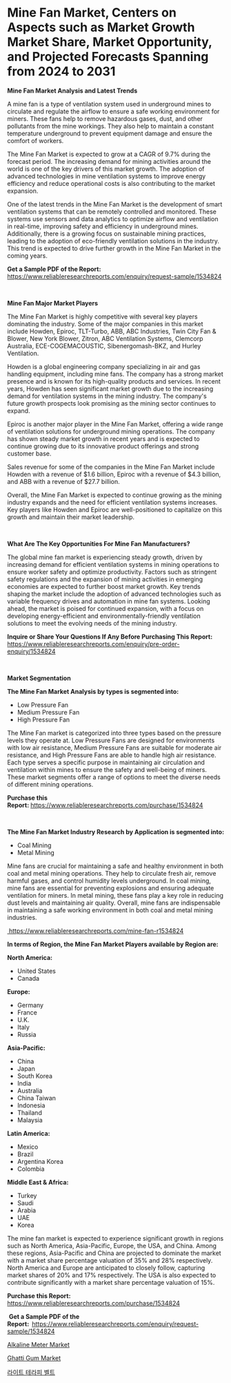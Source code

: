 <p><h1>Mine Fan Market, Centers on Aspects such as Market Growth Market Share, Market Opportunity, and Projected Forecasts Spanning from 2024 to 2031</h1></p><p><strong>Mine Fan Market Analysis and Latest Trends</strong></p>
<p><p>A mine fan is a type of ventilation system used in underground mines to circulate and regulate the airflow to ensure a safe working environment for miners. These fans help to remove hazardous gases, dust, and other pollutants from the mine workings. They also help to maintain a constant temperature underground to prevent equipment damage and ensure the comfort of workers.</p><p>The Mine Fan Market is expected to grow at a CAGR of 9.7% during the forecast period. The increasing demand for mining activities around the world is one of the key drivers of this market growth. The adoption of advanced technologies in mine ventilation systems to improve energy efficiency and reduce operational costs is also contributing to the market expansion.</p><p>One of the latest trends in the Mine Fan Market is the development of smart ventilation systems that can be remotely controlled and monitored. These systems use sensors and data analytics to optimize airflow and ventilation in real-time, improving safety and efficiency in underground mines. Additionally, there is a growing focus on sustainable mining practices, leading to the adoption of eco-friendly ventilation solutions in the industry. This trend is expected to drive further growth in the Mine Fan Market in the coming years.</p></p>
<p><strong>Get a Sample PDF of the Report:&nbsp;</strong> <a href="https://www.reliableresearchreports.com/enquiry/request-sample/1534824">https://www.reliableresearchreports.com/enquiry/request-sample/1534824</a></p>
<p>&nbsp;</p>
<p><strong>Mine Fan Major Market Players</strong></p>
<p><p>The Mine Fan Market is highly competitive with several key players dominating the industry. Some of the major companies in this market include Howden, Epiroc, TLT-Turbo, ABB, ABC Industries, Twin City Fan & Blower, New York Blower, Zitron, ABC Ventilation Systems, Clemcorp Australia, ECE-COGEMACOUSTIC, Sibenergomash-BKZ, and Hurley Ventilation.</p><p>Howden is a global engineering company specializing in air and gas handling equipment, including mine fans. The company has a strong market presence and is known for its high-quality products and services. In recent years, Howden has seen significant market growth due to the increasing demand for ventilation systems in the mining industry. The company's future growth prospects look promising as the mining sector continues to expand.</p><p>Epiroc is another major player in the Mine Fan Market, offering a wide range of ventilation solutions for underground mining operations. The company has shown steady market growth in recent years and is expected to continue growing due to its innovative product offerings and strong customer base.</p><p>Sales revenue for some of the companies in the Mine Fan Market include Howden with a revenue of $1.6 billion, Epiroc with a revenue of $4.3 billion, and ABB with a revenue of $27.7 billion.</p><p>Overall, the Mine Fan Market is expected to continue growing as the mining industry expands and the need for efficient ventilation systems increases. Key players like Howden and Epiroc are well-positioned to capitalize on this growth and maintain their market leadership.</p></p>
<p>&nbsp;</p>
<p><strong>What Are The Key Opportunities For Mine Fan Manufacturers?</strong></p>
<p><p>The global mine fan market is experiencing steady growth, driven by increasing demand for efficient ventilation systems in mining operations to ensure worker safety and optimize productivity. Factors such as stringent safety regulations and the expansion of mining activities in emerging economies are expected to further boost market growth. Key trends shaping the market include the adoption of advanced technologies such as variable frequency drives and automation in mine fan systems. Looking ahead, the market is poised for continued expansion, with a focus on developing energy-efficient and environmentally-friendly ventilation solutions to meet the evolving needs of the mining industry.</p></p>
<p><strong>Inquire or Share Your Questions If Any Before Purchasing This Report:</strong> <a href="https://www.reliableresearchreports.com/enquiry/pre-order-enquiry/1534824">https://www.reliableresearchreports.com/enquiry/pre-order-enquiry/1534824</a></p>
<p>&nbsp;</p>
<p><strong>Market Segmentation</strong></p>
<p><strong>The Mine Fan Market Analysis by types is segmented into:</strong></p>
<p><ul><li>Low Pressure Fan</li><li>Medium Pressure Fan</li><li>High Pressure Fan</li></ul></p>
<p><p>The Mine Fan market is categorized into three types based on the pressure levels they operate at. Low Pressure Fans are designed for environments with low air resistance, Medium Pressure Fans are suitable for moderate air resistance, and High Pressure Fans are able to handle high air resistance. Each type serves a specific purpose in maintaining air circulation and ventilation within mines to ensure the safety and well-being of miners. These market segments offer a range of options to meet the diverse needs of different mining operations.</p></p>
<p><strong>Purchase this Report:&nbsp;</strong><a href="https://www.reliableresearchreports.com/purchase/1534824">https://www.reliableresearchreports.com/purchase/1534824</a></p>
<p>&nbsp;</p>
<p><strong>The Mine Fan Market Industry Research by Application is segmented into:</strong></p>
<p><ul><li>Coal Mining</li><li>Metal Mining</li></ul></p>
<p><p>Mine fans are crucial for maintaining a safe and healthy environment in both coal and metal mining operations. They help to circulate fresh air, remove harmful gases, and control humidity levels underground. In coal mining, mine fans are essential for preventing explosions and ensuring adequate ventilation for miners. In metal mining, these fans play a key role in reducing dust levels and maintaining air quality. Overall, mine fans are indispensable in maintaining a safe working environment in both coal and metal mining industries.</p></p>
<p><a href="https://www.reliableresearchreports.com/mine-fan-r1534824">&nbsp;https://www.reliableresearchreports.com/mine-fan-r1534824</a></p>
<p><strong>In terms of Region, the Mine Fan Market Players available by Region are:</strong></p>
<p>
    <p> <strong> North America: </strong>
        <ul>
            <li>United States</li>
            <li>Canada</li>
        </ul>
        </p> 
    <p> <strong> Europe: </strong>
        <ul>
            <li>Germany</li>
            <li>France</li>
            <li>U.K.</li>
            <li>Italy</li>
            <li>Russia</li>
        </ul>
        </p> 
    <p> <strong> Asia-Pacific: </strong>
        <ul>
            <li>China</li>
            <li>Japan</li>
            <li>South Korea</li>
            <li>India</li>
            <li>Australia</li>
            <li>China Taiwan</li>
            <li>Indonesia</li>
            <li>Thailand</li>
            <li>Malaysia</li>
        </ul>
        </p> 
    <p> <strong> Latin America: </strong>
        <ul>
            <li>Mexico</li>
            <li>Brazil</li>
            <li>Argentina Korea</li>
            <li>Colombia</li>
        </ul>
        </p> 
    <p> <strong> Middle East & Africa: </strong>
        <ul>
            <li>Turkey</li>
            <li>Saudi</li>
            <li>Arabia</li>
            <li>UAE</li>
            <li>Korea</li>
        </ul>
    </p>
    </p>
<p><p>The mine fan market is expected to experience significant growth in regions such as North America, Asia-Pacific, Europe, the USA, and China. Among these regions, Asia-Pacific and China are projected to dominate the market with a market share percentage valuation of 35% and 28% respectively. North America and Europe are anticipated to closely follow, capturing market shares of 20% and 17% respectively. The USA is also expected to contribute significantly with a market share percentage valuation of 15%.</p></p>
<p><strong>Purchase this Report: </strong><a href="https://www.reliableresearchreports.com/purchase/1534824">https://www.reliableresearchreports.com/purchase/1534824</a></p>
<p>&nbsp;<strong>Get a Sample PDF of the Report:&nbsp;&nbsp;</strong><a href="https://www.reliableresearchreports.com/enquiry/request-sample/1534824">https://www.reliableresearchreports.com/enquiry/request-sample/1534824</a></p>
<p><strong></strong></p>
<p><p><a href="https://github.com/Whitneyboyettebo9kiw7yr13/Market-Research-Report-List-2/blob/main/alkaline-meter-market.md">Alkaline Meter Market</a></p><p><a href="https://fuschia-pecorino-a6d.notion.site/Ghatti-Gum-Market-Analysis-and-Sze-Forecasted-for-period-from-2024-to-2031-bc9b671d70bb4d9ea0770a7283638bc7">Ghatti Gum Market</a></p><p><a href="https://github.com/sammyUltyylrich9067856/Market-Research-Report-List-1/blob/main/187671826389.md">라이트 테라피 벨트</a></p></p>